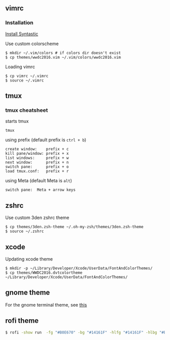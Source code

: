 ## vimrc

### Installation

[Install Syntastic](https://github.com/scrooloose/syntastic#installpathogen)

Use custom colorscheme
```
$ mkdir ~/.vim/colors # if colors dir doesn't exist
$ cp themes/wwdc2016.vim ~/.vim/colors/wwdc2016.vim
```

Loading vimrc
```
$ cp vimrc ~/.vimrc
$ source ~/.vimrc
```

## tmux

### tmux cheatsheet

starts tmux

`tmux`

using prefix (default prefix is `ctrl + b`)
```
create window:    prefix + c 
kill pane/window: prefix + x
list windows:     prefix + w
next window:      prefix + n
switch pane:      prefix + o
load tmux.conf:   prefix + r
```

using Meta (default Meta is `alt`)
```
switch pane:  Meta + arrow keys
```

## zshrc

Use custom 3den zshrc theme 
```
$ cp themes/3den.zsh-theme ~/.oh-my-zsh/themes/3den.zsh-theme
$ source ~/.zshrc
```

## xcode

Updating xcode theme
```
$ mkdir -p ~/Library/Developer/Xcode/UserData/FontAndColorThemes/
$ cp themes/WWDC2016.dvtcolortheme ~/Library/Developer/Xcode/UserData/FontAndColorThemes/
```


## gnome theme
For the gnome terminal theme, see [this](http://askubuntu.com/questions/668227/load-theme-files-in-gnome-terminal-on-ubuntu-15-04)

## rofi theme
```bash
$ rofi -show run  -fg "#B0E670" -bg "#14161F" -hlfg "#14161F" -hlbg "#B0E670" -bc "#14161F"  -font "MonacoB 12" -padding 10 -separator-style none -opacity 80
```
